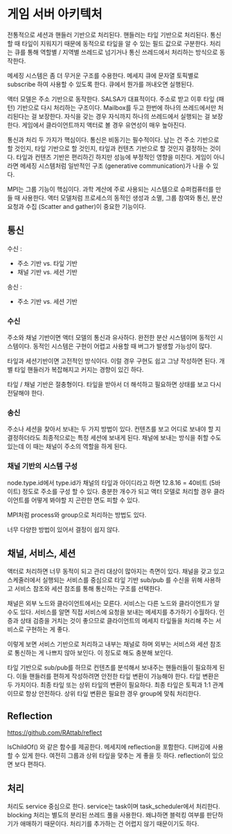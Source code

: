 # 게임 서버 아키텍처 

전통적으로 세션과 핸들러 기반으로 처리된다.  핸들러는 타잎 기반으로 처리된다. 통신할 때 타잎이 지워지기 때문에 동적으로 타잎을 알 수 있는 필드 값으로 구분한다. 처리는 큐를 통해 역할별 / 지역별 쓰레드로 넘기거나 통신 쓰레드에서 처리하는 방식으로 동작한다. 

메세징 시스템은 좀 더 무거운 구조를 수용한다. 메세지 큐에 문자열 토픽별로 subscribe 하여 사용할 수 있도록 한다. 큐에서 뭔가를 꺼내오면 실행된다. 

액터 모델은 주소 기반으로 동작한다. SALSA가 대표적이다. 주소로 받고 이후 타잎 (패턴) 기반으로 다시 처리하는 구조이다. Mailbox를 두고 한번에 하나의 쓰레드에서만 처리된다는 걸 보장한다. 자식을 갖는 경우 자식까지 하나의 쓰레드에서 실행되는 걸 보장한다. 게임에서 클라이언트까지 액터로 볼 경우 유연성이 매우 높아진다.  

통신과 처리 두 가지가 핵심이다.  통신은 비동기는 필수적이다. 남는 건 주소 기반으로 할 것인지, 타잎 기반으로 할 것인지, 타잎과 컨텐츠 기반으로 할 것인지 결정하는 것이다.  타잎과 컨텐츠 기반은 편리하긴 하지만 성능에 부정적인 영향을 미친다. 게임이 아니라면 메세징 시스템처럼 일반적인 구조 (generative communication)가 나을 수 있다. 

MPI는 그룹 기능이 핵심이다. 과학 계산에 주로 사용되는 시스템으로 슈퍼컴퓨터를 만들 때 사용한다. 액터 모델처럼 프로세스의 동적인 생성과 소멸, 그룹 참여와 통신, 분산 요청과 수집 (Scatter and gather)이 중요한 기능이다. 

## 통신 

수신 : 

- 주소 기반 vs. 타잎 기반 
- 채널 기반 vs. 세션 기반

송신 : 

- 주소 기반 vs. 세션 기반

### 수신 

주소와 채널 기반이면 액터 모델의 통신과 유사하다.  완전한 분산 시스템이며 동적인 시스템이다. 동적인 시스템은 구현이 어렵고 사용할 때 버그가 발생할 가능성이 많다. 

타잎과 세션기반이면 고전적인 방식이다. 이럴 경우 구현도 쉽고 그냥 작성하면 된다. 개별 타잎 핸들러가 복잡해지고 커지는 경향이 있긴 하다. 

타잎 / 채널 기반은 절충형이다.  타잎을 받아서 더 해석하고 필요하면 상태를 보고 다시 전달해야 한다. 

### 송신 

주소나 세션을 찾아서 보내는 두 가지 방법이 있다. 컨텐츠를 보고 어디로 보내야 할 지 결정하더라도 최종적으로는 특정 세션에 보내게 된다. 채널에 보내는 방식을 취할 수도 있는데 이 때는 채널이 주소의 역할을 하게 된다. 

### 채널 기반의 시스템 구성 

node.type.id에서 type.id가 채널의 타잎과 아이디라고 하면 12.8.16 = 40비트 (5바이트) 정도로 주소를 구성 할 수 있다.  충분한 개수가 되고 액터 모델로 처리할 경우 클라이언트를 어떻게 봐야할 지 곤란한 면도 피할 수 있다. 

MPI처럼 process와 group으로 처리하는 방법도 있다. 

너무 다양한 방법이 있어서 결정이 쉽지 않다. 

## 채널, 서비스, 세션 

액터로 처리하면 너무 동적이 되고 관리 대상이 많아지는 측면이 있다.  채널을 갖고 있고 스케줄러에서 실행되는 서비스를 중심으로 타잎 기반 sub/pub 를 수신을 위해 사용하고 서비스 참조와 세션 참조를 통해 통신하는 구조를 선택한다. 

채널은 외부 노드와 클라이언트에서는 모른다. 서비스는 다른 노드와 클라이언트가 알 수도 있다. 서비스를 알면 직접 서비스에 요청을 보내는 메세지를 추가하기 수월하다. 인증과 상태 검증을 거치는 것이 좋으므로 클라이언트의 메세지 타잎들을 처리해 주는 서비스로 구현하는 게 좋다. 

이렇게 보면 서비스 기반으로 처리하고 내부는 채널로 하며 외부는 서비스와 세션 참조로 통신하는 게 나쁘지 않아 보인다. 이 정도로 해도 충분해 보인다.  

타잎 기반으로 sub/pub를 하므로 컨텐츠를 분석해서 보내주는 핸들러들이 필요하게 된다. 이들 핸들러를 편하게 작성하려면 안전한 타잎 변환이 가능해야 한다. 타잎 변환은 두 가지이다. 최종 타잎 또는 상위 타잎의 변환이 필요하다. 최종 타잎은 토픽과 1:1 관계이므로 항상 안전하다. 상위 타잎 변환은 필요한 경우 group에 맞춰 처리한다. 

## Reflection 

https://github.com/RAttab/reflect

IsChildOf() 와 같은 함수를 제공한다. 메세지에 reflection을 포함한다. 디버깅에 사용할 수 있게 한다. 여전히 그룹과 상위 타잎을 맞추는 게 좋을 듯 하다. reflection이 있으면 보다 편하다. 

## 처리 

처리도 service 중심으로 한다. service는 task이며 task_scheduler에서 처리한다.  blocking 처리는 별도의 분리된 쓰레드 풀을 사용한다. 왜냐하면 블럭킹 여부를 판단하기가 애매하기 때문이다. 처리기를 추가하는 건 어렵지 않기 때문이기도 하다. 







